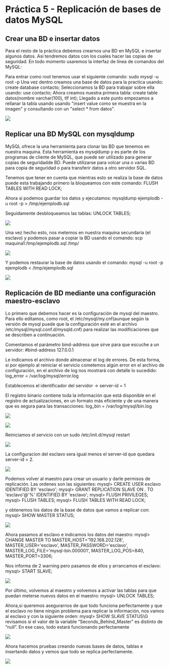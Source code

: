 # Práctica 5 -  Replicación de bases de datos MySQL

## Crear una BD e insertar datos

Para  el  resto  de  la  práctica  debemos  crearnos  una  BD  en  MySQL  e  insertar  algunos 
datos.  Así  tendremos  datos  con  los  cuales  hacer  las  copias  de  seguridad. En todo 
momento usaremos la interfaz de línea de comandos del MySQL:

Para entrar como root tenemos usar el siguiente comando: sudo mysql -u root -p
Una vez dentro creamos una base de datos para la practica usando: create database contacto;
Seleccionamos la BD para trabajar sobre ella usando: use contacto;
Ahora creamos nuestra primera tabla: create table datos(nombre varchar(100), tlf int);
Llegado a este punto empezamos a rellanar la tabla usando usando "insert value como se muestra en la imagen" y consultando con un "select * from datos".

![](Captura29.PNG)

## Replicar una BD MySQL con mysqldump

MySQL  ofrece  la  una  herramienta  para  clonar  las  BD  que  tenemos  en  nuestra 
maquina. Esta herramienta es mysqldump y es parte de los programas  de  cliente  de  MySQL,  que  puede  ser  utilizado 
para generar copias de seguridadde BD. Puede utilizarse para volcar una o varias BD para copia de seguridad o para  transferir   datos   a   otro servidor SQL. 

Tenemos que tener en cuenta que mientras esto se realiza la base de datos puede esta trabajando primero la bloqueamos con este comando: FLUSH TABLES WITH READ LOCK;

Ahora si podemos guardar los datos y ejecutamos: mysqldump ejemplodb -u root -p > /tmp/ejemplodb.sql

Seguidamente desbloqueamos las tablas: UNLOCK TABLES;

![](Captura30.PNG)

Una vez hecho esto, nos metemos en nuestra maquina secundaria (el esclavo) y podemos pasar a copiar la BD usando el comando: scp maquina1:/tmp/ejemplodb.sql /tmp/

![](Captura31.PNG)

Y podemos restaurar la base de datos usando el comando: mysql -u root -p ejemplodb < /tmp/ejemplodb.sql

![](Captura32.PNG)

## Replicación de BD mediante una configuración maestro-esclavo

Lo  primero  que  debemos  hacer  es  la  configuración  de  mysql  del  maestro.  Para  ello 
editamos, como root, el /etc/mysql/my.cnf(aunque según la versión de mysql puede que  la  configuración  esté  en  el  archivo 
/etc/mysql/mysql.conf.d/mysqld.cnf) para realizar las modificaciones que se describen a continuación.

Comentamos el parámetro bind-address que sirve para que escuche a un servidor:
#bind-address 127.0.0.1

Le indicamos  el  archivo  donde  almacenar  el  log  de  errores. De  esta  forma,  si  por 
ejemplo al  reiniciar  el  servicio  cometemos  algún  error  en  el  archivo  de  configuración,
en el archivo de log nos mostrará con detalle lo sucedido: log_error = /var/log/mysql/error.log

Establecemos el identificador del servidor -> server-id = 1

El  registro  binario  contiene  toda  la  información  que  está  disponible  en  el  registro  de 
actualizaciones, en un formato más eficiente y de una manera que es segura para las 
transacciones:
log_bin = /var/log/mysql/bin.log

![](Captura33.PNG)

![](Captura34.PNG)

Reiniciamos el servicio con un sudo /etc/init.d/mysql restart

![](Captura35.PNG)

La configuracion del esclavo sera igual menos el server-id que quedara server-id = 2.

![](Captura36.PNG)

Podemos volver al maestro para crear un usuario y darle permisos de replicación.
Las ordenes son las siguientes:
mysql> CREATE USER esclavo IDENTIFIED BY 'esclavo';
mysql> GRANT   REPLICATION   SLAVE   ON   *.*   TO   'esclavo'@'%' 
IDENTIFIED BY 'esclavo';
mysql> FLUSH PRIVILEGES;
mysql> FLUSH TABLES;
mysql> FLUSH TABLES WITH READ LOCK;

y obtenemos los datos de la base de datos que vamos a replicar con:
 mysql> SHOW MASTER STATUS;


![](Captura37.PNG)

Ahora pasamos al esclavo e indicamos los datos del maestro:
mysql> CHANGE  MASTER TO  MASTER_HOST='192.168.202.128', 
MASTER_USER='esclavo',  MASTER_PASSWORD='esclavo', 
MASTER_LOG_FILE='mysql-bin.000001', MASTER_LOG_POS=840, 
MASTER_PORT=3306;

Nos informa de 2 warning pero pasamos de ellos y arrancamos el esclavo:
mysql> START SLAVE;


![](Captura38.PNG)

Por  último,  volvemos  al  maestro  y  volvemos  a  activar  las  tablas  para  que  puedan 
meterse nuevos datos en el maestro:
mysql> UNLOCK TABLES;

Ahora,si queremos asegurarnos de que todo funciona perfectamente y que el esclavo 
no tiene ningún problema para replicar la información, nos vamos al esclavo y con la 
siguiente orden:
mysql> SHOW SLAVE STATUS\G
revisamos si el valor de
la variable “Seconds_Behind_Master” es distinto de “null”. En ese caso, todo 
estará funcionando perfectamente

![](Captura39.PNG)

Ahora hacemos pruebas creando nuevas bases de datos, tablas e insertando datos y vemos que todo se replica perfectamente.

![](Captura40.PNG)

